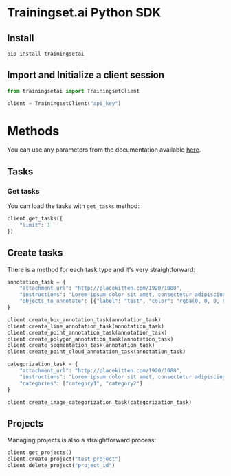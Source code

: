 # Trainingset.ai Python SDK

## Install

```sh
pip install trainingsetai
```

## Import and Initialize a client session

```python
from trainingsetai import TrainingsetClient

client = TrainingsetClient("api_key")
```

# Methods

You can use any parameters from the documentation available [here](https://documenter.getpostman.com/view/10426338/Szf9V75M?version=latest).

## Tasks

### Get tasks

You can load the tasks with `get_tasks` method:

```python
client.get_tasks({
    "limit": 1
})
```

## Create tasks

There is a method for each task type and it's very straightforward:

```python
annotation_task = {
    "attachment_url": "http://placekitten.com/1920/1080",
    "instructions": "Lorem ipsum dolor sit amet, consectetur adipiscing elit.",
    "objects_to_annotate": [{"label": "test", "color": "rgba(0, 0, 0, 0)"}]
}

client.create_box_annotation_task(annotation_task)
client.create_line_annotation_task(annotation_task)
client.create_point_annotation_task(annotation_task)
client.create_polygon_annotation_task(annotation_task)
client.create_segmentation_task(annotation_task)
client.create_point_cloud_annotation_task(annotation_task)

categorization_task = {
    "attachment_url": "http://placekitten.com/1920/1080",
    "instructions": "Lorem ipsum dolor sit amet, consectetur adipiscing elit.",
    "categories": ["category1", "category2"]
}

client.create_image_categorization_task(categorization_task)
```

## Projects

Managing projects is also a straightforward process:

```python
client.get_projects()
client.create_project("test_project")
client.delete_project("project_id")
```
